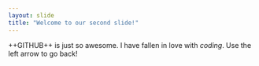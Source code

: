 ```yaml
---
layout: slide
title: "Welcome to our second slide!"
---
```

++GITHUB++ is just so awesome. I have fallen in love with *coding*. 
Use the left arrow to go back!
